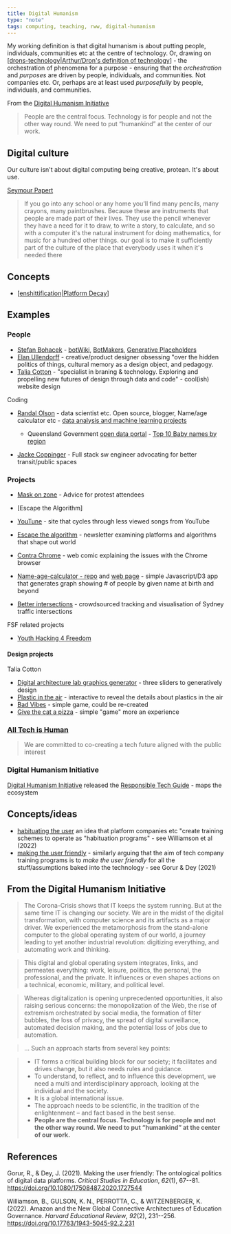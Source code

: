 ```yaml
---
title: Digital Humanism
type: "note"
tags: computing, teaching, rww, digital-humanism
---
```




My working definition is that digital humanism is about putting people, individuals, communities etc at the centre of technology. Or, drawing on [[drons-technology|Arthur/Dron's definition of technology]] - the orchestration of phenomena for a purpose - ensuring that the _orchestration_ and _purposes_ are driven by people, individuals, and communities. Not companies etc.  Or, perhaps are at least used _purposefully_ by people, individuals, and communities.

From the [Digital Humanism Initiative](https://caiml.org/dighum/)

> People are the central focus. Technology is for people and not the other way round. We need to put “humankind” at the center of our work.

## Digital culture

Our culture isn't about digital computing being creative, protean. It's about use.

[Seymour Papert](https://www.youtube.com/watch?v=IhEovwWiniY&t=106s)

> If you go into any school or any home you'll find many pencils, many crayons, many paintbrushes. Because these are instruments that people are made part of their lives. They use the pencil whenever they have a need for it to draw, to write a story, to calculate, and so with a computer it's the natural instrument for doing mathematics, for music for a hundred other things.  our goal is to make it sufficiently part of the culture of the place that everybody uses it when it's needed there

## Concepts

- [[enshittification|Platform Decay]]

## Examples

### People

- [Stefan Bohacek](https://stefanbohacek.com/) - [botWiki](https://botwiki.org), [BotMakers](https://BotMakers.org), [Generative Placeholders](https://generative-placeholders.glitch.me) 
- [Elan Ullendorff](https://elan.place/) - creative/product designer obsessing "over the hidden politics of things, cultural memory as a design object, and pedagogy.
- [Talia Cotton](https://taliacotton.com/) - "specialist in braning & technology. Exploring and propelling new futures of design through data and code" - cool(ish) website design

Coding

- [Randal Olson](https://randalolson.com/) - data scientist etc. Open source, blogger, Name/age calculator etc - [data analysis and machine learning projects](https://github.com/rhiever/Data-Analysis-and-Machine-Learning-Projects)

    - Queensland Government [open data portal](https://www.data.qld.gov.au/organization/) -  [Top 10 Baby names by region](https://www.data.qld.gov.au/dataset/top-10-baby-names-by-region)

- [Jacke Coppinger](https://jakecoppinger.com/) - Full stack sw engineer advocating for better transit/public spaces

### Projects

- [Mask on zone](https://maskon.zone/) - Advice for protest attendees
- [Escape the Algorithm]
- [YouTune](https://youtune.glitch.me/) - site that cycles through less viewed songs from YouTube
- [Escape the algorithm](https://escapethealgorithm.substack.com/) - newsletter examining platforms and algorithms that shape out world
- [Contra Chrome](https://contrachrome.com/) - web comic explaining the issues with the Chrome browser

- [Name-age-calculator - repo](https://github.com/rhiever/name-age-calculator) and [web page](http://randalolson.com/name-age-calculator/) - simple Javascript/D3 app that generates graph showing # of people by given name at birth and beyond
- [Better intersections](https://betterintersections.jakecoppinger.com/about) - crowdsourced tracking and visualisation of Sydney traffic intersections

FSF related projects

- [Youth Hacking 4 Freedom](https://fsfe.org/activities/yh4f/index.en.html)


#### Design projects

Talia Cotton

- [Digital architecture lab graphics generator](https://dalab-generator.netlify.app/) - three sliders to generatively design
- [Plastic in the air](https://artsexperiments.withgoogle.com/plasticair/) - interactive to reveal the details about plastics in the air
- [Bad Vibes](https://taliacotton.com/nobadvibes/) - simple game, could be re-created
- [Give the cat a pizza](https://taliacotton.com/givethecatapizza/) - simple "game" more an experience





### [All Tech is Human](https://alltechishuman.org/)

> We are committed to co-creating a tech future aligned with the public interest 

### Digital Humanism Initiative 

[Digital Humanism Initiative](https://caiml.org/dighum/) released the [Responsible Tech Guide](https://alltechishuman.org/responsible-tech-guide) - maps the ecosystem


## Concepts/ideas 

- [habituating the user](https://codeactsineducation.wordpress.com/2023/06/10/pedagogpt/) an idea that platform companies etc "create training schemes to operate as "habituation programs" - see Williamson et al (2022)
- [making the user friendly](https://codeactsineducation.wordpress.com/2023/06/10/pedagogpt/) - similarly arguing that the aim of tech company training programs is to _make the user friendly_ for all the stuff/assumptions baked into the technology - see Gorur & Dey (2021)

## From the Digital Humanism Initiative 

> The Corona-Crisis shows that IT keeps the system running. But at the same time IT is changing our society. We are in the midst of the digital transformation, with computer science and its artifacts as a major driver. We experienced the metamorphosis from the stand-alone computer to the global operating system of our world, a journey leading to yet another industrial revolution: digitizing everything, and automating work and thinking.

> This digital and global operating system integrates, links, and permeates everything: work, leisure, politics, the personal, the professional, and the private. It influences or even shapes actions on a technical, economic, military, and political level.

> Whereas digitalization is opening unprecedented opportunities, it also raising serious concerns: the monopolization of the Web, the rise of extremism orchestrated by social media, the formation of filter bubbles, the loss of privacy, the spread of digital surveillance, automated decision making, and the potential loss of jobs due to automation.

> ... 
> Such an approach starts from several key points:

> -    IT forms a critical building block for our society; it facilitates and drives change, but it also needs rules and guidance.
> -    To understand, to reflect, and to influence this development, we need a multi and interdisciplinary approach, looking at the individual and the society.
> -    It is a global international issue.
> -    The approach needs to be scientific, in the tradition of the enlightenment – and fact based in the best sense.
> -    **People are the central focus. Technology is for people and not the other way round. We need to put “humankind” at the center of our work.**

## References

Gorur, R., & Dey, J. (2021). Making the user friendly: The ontological politics of digital data platforms. *Critical Studies in Education*, *62*(1), 67--81. <https://doi.org/10.1080/17508487.2020.1727544>

Williamson, B., GULSON, K. N., PERROTTA, C., & WITZENBERGER, K. (2022). Amazon and the New Global Connective Architectures of Education Governance. *Harvard Educational Review*, *92*(2), 231--256. <https://doi.org/10.17763/1943-5045-92.2.231>

[//begin]: # "Autogenerated link references for markdown compatibility"
[drons-technology|Arthur/Dron's definition of technology]: ../nodt/drons-technology "Dron's take on technology"
[enshittification|Platform Decay]: enshittification "Platform Decay (enshittification)"
[//end]: # "Autogenerated link references"